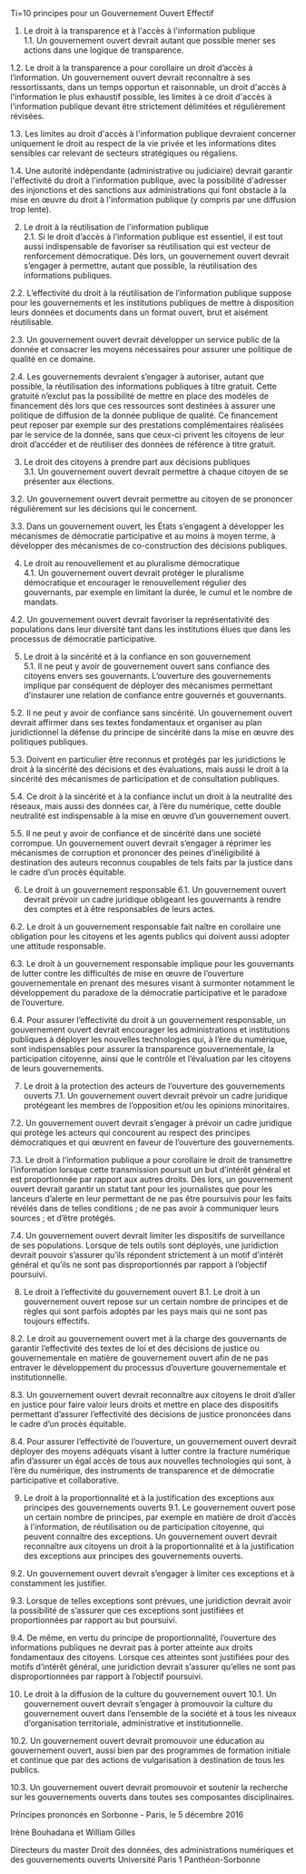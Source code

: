 Ti=10 principes pour un Gouvernement Ouvert Effectif

1.  Le droit à la transparence et à l'accès à l'information publique        
1.1. Un gouvernement ouvert devrait autant que possible mener ses actions dans une logique de transparence. 

1.2. Le droit à la transparence a pour corollaire un droit d’accès à l’information. Un gouvernement ouvert devrait reconnaître à ses ressortissants, dans un temps opportun et raisonnable, un droit d'accès à l'information le plus exhaustif possible, les limites à ce droit d'accès à l'information publique devant être strictement délimitées et régulièrement révisées.

1.3. Les limites au droit d'accès à l'information publique devraient concerner uniquement le droit au respect de la vie privée et les informations dites sensibles car relevant de secteurs stratégiques ou régaliens.

1.4. Une autorité indépendante (administrative ou judiciaire) devrait garantir l'effectivité du droit à l'information publique, avec la possibilité d'adresser des injonctions et des sanctions aux administrations qui font obstacle à la mise en œuvre du droit à l'information publique (y compris par une diffusion trop lente).

2.  Le droit à la réutilisation de l'information publique       
2.1. Si le droit d’accès à l’information publique est essentiel, il est tout aussi indispensable de favoriser sa réutilisation qui est vecteur de renforcement démocratique. Dès lors, un gouvernement ouvert devrait s’engager à permettre, autant que possible, la réutilisation des informations publiques.

2.2. L’effectivité du droit à la réutilisation de l’information publique suppose pour les gouvernements et les institutions publiques de mettre à disposition leurs données et documents dans un format ouvert, brut et aisément réutilisable. 

2.3. Un gouvernement ouvert devrait développer un service public de la donnée et consacrer les moyens nécessaires pour assurer une politique de qualité en ce domaine.

2.4. Les gouvernements devraient s’engager à autoriser, autant que possible, la réutilisation des informations publiques à titre gratuit. Cette gratuité n’exclut pas la possibilité de mettre en place des modèles de financement dès lors que ces ressources sont destinées à assurer une politique de diffusion de la donnée publique de qualité. Ce financement peut reposer par exemple sur des prestations complémentaires réalisées par le service de la donnée, sans que ceux-ci privent les citoyens de leur droit d’accéder et de réutiliser des données de référence à titre gratuit. 

3.  Le droit des citoyens à prendre part aux décisions publiques        
3.1. Un gouvernement ouvert devrait permettre à chaque citoyen de se présenter aux élections. 

3.2. Un gouvernement ouvert devrait permettre au citoyen de se prononcer régulièrement sur les décisions qui le concernent.

3.3. Dans un gouvernement ouvert, les États s’engagent à développer les mécanismes de démocratie participative et au moins à moyen terme, à développer des mécanismes de co-construction des décisions publiques.    

4.  Le droit au renouvellement et au pluralisme démocratique        
4.1. Un gouvernement ouvert devrait protéger le pluralisme démocratique et encourager le renouvellement régulier des gouvernants, par exemple en limitant la durée, le cumul et le nombre de mandats.

4.2. Un gouvernement ouvert devrait favoriser la représentativité des populations dans leur diversité tant dans les institutions élues que dans les processus de démocratie participative.

5.  Le droit à la sincérité et à la confiance en son gouvernement       
5.1. Il ne peut y avoir de gouvernement ouvert sans confiance des citoyens envers ses gouvernants. L’ouverture des gouvernements implique par conséquent de déployer des mécanismes permettant d’instaurer une relation de confiance entre gouvernés et gouvernants.

5.2. Il ne peut y avoir de confiance sans sincérité. Un gouvernement ouvert devrait affirmer dans ses textes fondamentaux et organiser au plan juridictionnel la défense du principe de sincérité dans la mise en œuvre des politiques publiques.

5.3. Doivent en particulier être reconnus et protégés par les juridictions le droit à la sincérité des décisions et des évaluations, mais aussi le droit à la sincérité des mécanismes de participation et de consultation publiques.

5.4. Ce droit à la sincérité et à la confiance inclut un droit à la neutralité des réseaux, mais aussi des données car, à l’ère du numérique, cette double neutralité est indispensable à la mise en œuvre d’un gouvernement ouvert.

5.5. Il ne peut y avoir de confiance et de sincérité dans une société corrompue. Un gouvernement ouvert devrait s’engager à réprimer les mécanismes de corruption et prononcer des peines d’inéligibilité à destination des auteurs reconnus coupables de tels faits par la justice dans le cadre d’un procès équitable.

6. Le droit à un gouvernement responsable
6.1. Un gouvernement ouvert devrait prévoir un cadre juridique obligeant les gouvernants à rendre des comptes et à être responsables de leurs actes.

6.2. Le droit à un gouvernement responsable fait naître en corollaire une obligation pour les citoyens et les agents publics qui doivent aussi adopter une attitude responsable. 

6.3. Le droit à un gouvernement responsable implique pour les gouvernants de lutter contre les difficultés de mise en œuvre de l’ouverture gouvernementale en prenant des mesures visant à surmonter notamment le développement du paradoxe de la démocratie participative et le paradoxe de l’ouverture.

6.4. Pour assurer l’effectivité du droit à un gouvernement responsable, un gouvernement ouvert devrait encourager les administrations et institutions publiques à déployer les nouvelles technologies qui, à l’ère du numérique, sont indispensables pour assurer la transparence gouvernementale, la participation citoyenne, ainsi que le contrôle et l’évaluation par les citoyens de leurs gouvernements.

7.  Le droit à la protection des acteurs de l’ouverture des gouvernements ouverts
7.1. Un gouvernement ouvert devrait prévoir un cadre juridique protégeant les membres de l’opposition et/ou les opinions minoritaires. 

7.2. Un gouvernement ouvert devrait s’engager à prévoir un cadre juridique qui protège les acteurs qui concourent au respect des principes démocratiques et qui œuvrent en faveur de l’ouverture des gouvernements.

7.3. Le droit à l’information publique a pour corollaire le droit de transmettre l’information lorsque cette transmission poursuit un but d’intérêt général et est proportionnée par rapport aux autres droits. Dès lors, un gouvernement ouvert devrait garantir un statut tant pour les journalistes que pour les lanceurs d’alerte en leur permettant de ne pas être poursuivis pour les faits révélés dans de telles conditions ; de ne pas avoir à communiquer leurs sources ; et d’être protégés.

7.4. Un gouvernement ouvert devrait limiter les dispositifs de surveillance de ses populations. Lorsque de tels outils sont déployés, une juridiction devrait pouvoir s’assurer qu’ils répondent strictement à un motif d’intérêt général et qu’ils ne sont pas disproportionnés par rapport à l’objectif poursuivi.

8. Le droit à l’effectivité du gouvernement ouvert
8.1. Le droit à un gouvernement ouvert repose sur un certain nombre de principes et de règles qui sont parfois adoptés par les pays mais qui ne sont pas toujours effectifs. 

8.2. Le droit au gouvernement ouvert met à la charge des gouvernants de garantir l’effectivité des textes de loi et des décisions de justice ou gouvernementale en matière de gouvernement ouvert afin de ne pas entraver le développement du processus d’ouverture gouvernementale et institutionnelle.

8.3. Un gouvernement ouvert devrait reconnaître aux citoyens le droit d’aller en justice pour faire valoir leurs droits et mettre en place des dispositifs permettant d’assurer l’effectivité des décisions de justice prononcées dans le cadre d’un procès équitable.

8.4. Pour assurer l’effectivité de l’ouverture, un gouvernement ouvert devrait déployer des moyens adéquats visant à lutter contre la fracture numérique afin d’assurer un égal accès de tous aux nouvelles technologies qui sont, à l’ère du numérique, des instruments de transparence et de démocratie participative et collaborative.

9.  Le droit à la proportionnalité et à la justification des exceptions aux principes des gouvernements ouverts
9.1. Le gouvernement ouvert pose un certain nombre de principes, par exemple en matière de droit d’accès à l’information, de réutilisation ou de participation citoyenne, qui peuvent connaître des exceptions. Un gouvernement ouvert devrait reconnaître aux citoyens un droit à la proportionnalité et à la justification des exceptions aux principes des gouvernements ouverts.

9.2. Un gouvernement ouvert devrait s’engager à limiter ces exceptions et à constamment les justifier.

9.3. Lorsque de telles exceptions sont prévues, une juridiction devrait avoir la possibilité de s’assurer que ces exceptions sont justifiées et proportionnées par rapport au but poursuivi. 

9.4. De même, en vertu du principe de proportionnalité, l’ouverture des informations publiques ne devrait pas à porter atteinte aux droits fondamentaux des citoyens. Lorsque ces atteintes sont justifiées pour des motifs d’intérêt général, une juridiction devrait s’assurer qu’elles ne sont pas disproportionnées par rapport à l’objectif poursuivi.

10.  Le droit à la diffusion de la culture du gouvernement ouvert
10.1. Un gouvernement ouvert devrait s’engager à promouvoir la culture du gouvernement ouvert dans l’ensemble de la société et à tous les niveaux d’organisation territoriale, administrative et institutionnelle.

10.2. Un gouvernement ouvert devrait promouvoir une éducation au gouvernement ouvert, aussi bien par des programmes de formation initiale et continue que par des actions de vulgarisation à destination de tous les publics.

10.3. Un gouvernement ouvert devrait promouvoir et soutenir la recherche sur les gouvernements ouverts dans toutes ses composantes disciplinaires.

Principes prononcés en Sorbonne  - Paris, le 5 décembre 2016 

 Irène Bouhadana et William Gilles

Directeurs du master Droit des données, des administrations numériques
et des gouvernements ouverts 
Université Paris 1 Panthéon-Sorbonne
